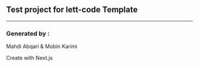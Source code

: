 ## Test project for lett-code Template
---
### Generated by :

Mahdi Abqari & Mobin Karimi


Create with Next.js 
